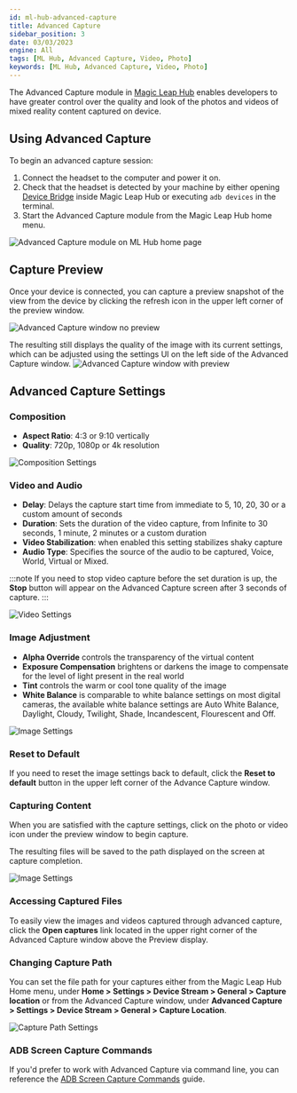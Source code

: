```yaml
---
id: ml-hub-advanced-capture
title: Advanced Capture
sidebar_position: 3
date: 03/03/2023
engine: All
tags: [ML Hub, Advanced Capture, Video, Photo]
keywords: [ML Hub, Advanced Capture, Video, Photo]
---
```


The Advanced Capture module in [Magic Leap Hub](/versioned_docs/version-22-Feb-2023/guides/developer-tools/ml-hub/magic-leap-hub.md) enables developers to have greater control over the quality and look of the photos and videos of mixed reality content captured on device.

## Using Advanced Capture

To begin an advanced capture session:

1. Connect the headset to the computer and power it on.
2. Check that the headset is detected by your machine by either opening [Device Bridge](/versioned_docs/version-22-Feb-2023/guides/developer-tools/ml-hub/ml-hub-device-bridge.md) inside Magic Leap Hub or executing `adb devices` in the terminal.
3. Start the Advanced Capture module from the Magic Leap Hub home menu.

![Advanced Capture module on ML Hub home page](/img/ml-hub/advanced-capture/advanced_capture_home.jpg)

## Capture Preview

Once your device is connected, you can capture a preview snapshot of the view from the device by clicking the refresh icon in the upper left corner of the preview window.

![Advanced Capture window no preview](/img/ml-hub/advanced-capture/home_no_preview.jpg)

The resulting still displays the quality of the image with its current settings, which can be adjusted using the settings UI on the left side of the Advanced Capture window.
![Advanced Capture window with preview](/img/ml-hub/advanced-capture/home_preview.jpg)

## Advanced Capture Settings

### Composition

- **Aspect Ratio**: 4:3 or 9:10 vertically
- **Quality**: 720p, 1080p or 4k resolution

![Composition Settings](/img/ml-hub/advanced-capture/composition_settings.jpg)

### Video and Audio

- **Delay**: Delays the capture start time from immediate to 5, 10, 20, 30 or a custom amount of seconds
- **Duration**: Sets the duration of the video capture, from Infinite to 30 seconds, 1 minute, 2 minutes or a custom duration
- **Video Stabilization**: when enabled this setting stabilizes shaky capture
- **Audio Type**: Specifies the source of the audio to be captured, Voice, World, Virtual or Mixed.

:::note
If you need to stop video capture before the set duration is up, the **Stop** button will appear on the Advanced Capture screen after 3 seconds of capture.
:::

![Video Settings](/img/ml-hub/advanced-capture/video_settings.jpg)

### Image Adjustment

- **Alpha Override** controls the transparency of the virtual content
- **Exposure Compensation** brightens or darkens the image to compensate for the level of light present in the real world
- **Tint** controls the warm or cool tone quality of the image
- **White Balance** is comparable to white balance settings on most digital cameras, the available white balance settings are Auto White Balance, Daylight, Cloudy, Twilight, Shade, Incandescent, Flourescent and Off.

![Image Settings](/img/ml-hub/advanced-capture/image_settings.jpg)

### Reset to Default

If you need to reset the image settings back to default, click the **Reset to default** button in the upper left corner of the Advance Capture window.

### Capturing Content

When you are satisfied with the capture settings, click on the photo or video icon under the preview window to begin capture.

The resulting files will be saved to the path displayed on the screen at capture completion.

![Image Settings](/img/ml-hub/advanced-capture/capture_success.jpg)

### Accessing Captured Files

To easily view the images and videos captured through advanced capture, click the **Open captures** link located in the upper right corner of the Advanced Capture window above the Preview display.

### Changing Capture Path

You can set the file path for your captures either from the Magic Leap Hub Home menu, under **Home > Settings > Device Stream > General > Capture location** or from the Advanced Capture window, under **Advanced Capture > Settings > Device Stream > General > Capture Location**.

![Capture Path Settings](/img/ml-hub/advanced-capture/capture_path.jpg)

### ADB Screen Capture Commands

If you'd prefer to work with Advanced Capture via command line, you can reference the [ADB Screen Capture Commands](/versioned_docs/version-22-Feb-2023/guides/developer-tools/android-debug-bridge/android-capture-commands.md) guide.

